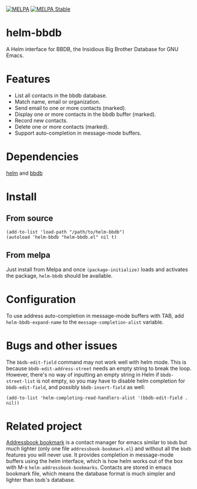 [![MELPA](http://melpa.milkbox.net/packages/helm-bbdb-badge.svg)](http://melpa.milkbox.net/#/helm-bbdb)
[![MELPA Stable](https://stable.melpa.org/packages/helm-bbdb-badge.svg)](https://stable.melpa.org/#/helm-bbdb)

# helm-bbdb

A Helm interface for BBDB, the Insidious Big Brother Database for GNU Emacs.

# Features

* List all contacts in the bbdb database.
* Match name, email or organization.
* Send email to one or more contacts (marked).
* Display one or more contacts in the bbdb buffer (marked).
* Record new contacts.
* Delete one or more contacts (marked).
* Support auto-completion in message-mode buffers.

# Dependencies

[helm](https://github.com/emacs-helm/helm) and [bbdb](http://melpa.milkbox.net/#/bbdb)

# Install

## From source

```elisp
(add-to-list 'load-path "/path/to/helm-bbdb")
(autoload 'helm-bbdb "helm-bbdb.el" nil t)
```

## From melpa

Just install from Melpa and once `(package-initialize)` loads and activates the package, `helm-bbdb` should be available.

# Configuration

To use address auto-completion in message-mode buffers with TAB, add `helm-bbdb-expand-name` to the `message-completion-alist` variable.

# Bugs and other issues

The `bbdb-edit-field` command may not work well with helm mode. This is because `bbdb-edit-address-street` needs an empty string to break the loop. However, there's no way of inputting an empty string in Helm if `bbdb-street-list` is not empty, so you may have to disable helm completion for `bbdb-edit-field`, and possibly `bbdb-insert-field` as well:

```elisp
(add-to-list 'helm-completing-read-handlers-alist '(bbdb-edit-field . nil))
```

# Related project

[Addressbook bookmark](https://github.com/thierryvolpiatto/addressbook-bookmark) is a contact manager for emacs similar to `bbdb` but much lighter (only one file `addressbook-bookmark.el`) and without all the `bbdb` features you will never use. It provides completion in message-mode buffers using the helm interface, which is how helm works out of the box with M-x `helm-addressbook-bookmarks`.  Contacts are stored in emacs bookmark file, which means the database format is much simpler and lighter than `bbdb`'s database.
